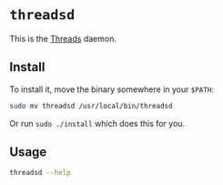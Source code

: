 # `threadsd`

This is the [Threads](https://github.com/textileio/go-threads/tree/master/threadsd) daemon.

## Install

To install it, move the binary somewhere in your `$PATH`:

```sh
sudo mv threadsd /usr/local/bin/threadsd
```

Or run `sudo ./install` which does this for you.

## Usage

```sh
threadsd --help
```